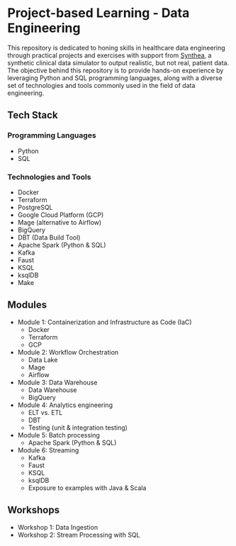 # Project-based Learning - Data Engineering

This repository is dedicated to honing skills in healthcare data engineering through practical projects and exercises with support from [Synthea](https://github.com/synthetichealth/synthea), a synthetic clinical data simulator to output realistic, but not real, patient data. The objective behind this repository is to provide hands-on experience by leveraging Python and SQL programming languages, along with a diverse set of technologies and tools commonly used in the field of data engineering.

## Tech Stack

### Programming Languages

- Python
- SQL

### Technologies and Tools

- Docker
- Terraform
- PostgreSQL
- Google Cloud Platform (GCP)
- Mage (alternative to Airflow)
- BigQuery
- DBT (Data Build Tool)
- Apache Spark (Python & SQL)
- Kafka
- Faust
- KSQL
- ksqlDB
- Make

## Modules

- Module 1: Containerization and Infrastructure as Code (IaC)
  - Docker
  - Terraform
  - GCP
- Module 2: Workflow Orchestration
  - Data Lake
  - Mage
  - Airflow
- Module 3: Data Warehouse
  - Data Warehouse
  - BigQuery
- Module 4: Analytics engineering
  - ELT vs. ETL
  - DBT
  - Testing (unit & integration testing)
- Module 5: Batch processing
  - Apache Spark (Python & SQL)
- Module 6: Streaming
  - Kafka
  - Faust
  - KSQL
  - ksqlDB
  - Exposure to examples with Java & Scala

## Workshops

- Workshop 1: Data Ingestion
- Workshop 2: Stream Processing with SQL
